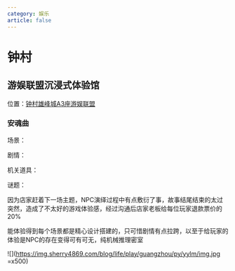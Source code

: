 ```yaml
---
category: 娱乐
article: false
---
```


# 钟村

## 游娱联盟沉浸式体验馆

<span class="icon iconfont icon-locate"></span> 位置：<a href="https://ditu.amap.com/place/B0G2AK3JQM" target="_blank">钟村雄峰城A3座游娱联盟</a>

### 安魂曲

<div><p>场景：<el-rate model-value="4" disabled /></p></div>

<div><p>剧情：<el-rate model-value="0.5" disabled /></p></div>

<div><p>机关道具：<el-rate model-value="3" disabled /></p></div>

<div><p>谜题：<el-rate model-value="1.5" disabled /></p></div>

因为店家赶着下一场主题，NPC演绎过程中有点敷衍了事，故事结尾结束的太过突然，造成了不太好的游戏体验感，经过沟通后店家老板给每位玩家退款票价的20%

能体验得到每个场景都是精心设计搭建的，只可惜剧情有点拉跨，以至于给玩家的体验是NPC的存在变得可有可无，纯机械推理密室

![](https://img.sherry4869.com/blog/life/play/guangzhou/py/yylm/img.jpg =x500)
